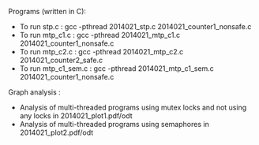 Programs (written in C):

- To run stp.c :
	gcc -pthread 2014021_stp.c 2014021_counter1_nonsafe.c
- To run mtp_c1.c : 
	gcc -pthread 2014021_mtp_c1.c 2014021_counter1_nonsafe.c
- To run mtp_c2.c : 
	gcc -pthread 2014021_mtp_c2.c 2014021_counter2_safe.c
- To run mtp_c1_sem.c :
	gcc -pthread 2014021_mtp_c1_sem.c 2014021_counter1_nonsafe.c


Graph analysis :

- Analysis of multi-threaded programs using mutex locks and not using any locks in 2014021_plot1.pdf/odt
- Analysis of multi-threaded programs using semaphores in 2014021_plot2.pdf/odt